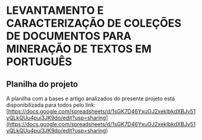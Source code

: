 # LEVANTAMENTO E CARACTERIZAÇÃO DE COLEÇÕES DE DOCUMENTOS PARA MINERAÇÃO DE TEXTOS EM PORTUGUÊS


## Planilha do projeto
A planilha com a bases e artigo analizados do presente projeto está disponibilizada para todos pelo link: [https://docs.google.com/spreadsheets/d/1sGK7D46YxuOJ2xekIbkdXBJv51yQLkQUu4pui3JK9do/edit?usp=sharing](https://docs.google.com/spreadsheets/d/1sGK7D46YxuOJ2xekIbkdXBJv51yQLkQUu4pui3JK9do/edit?usp=sharing)
